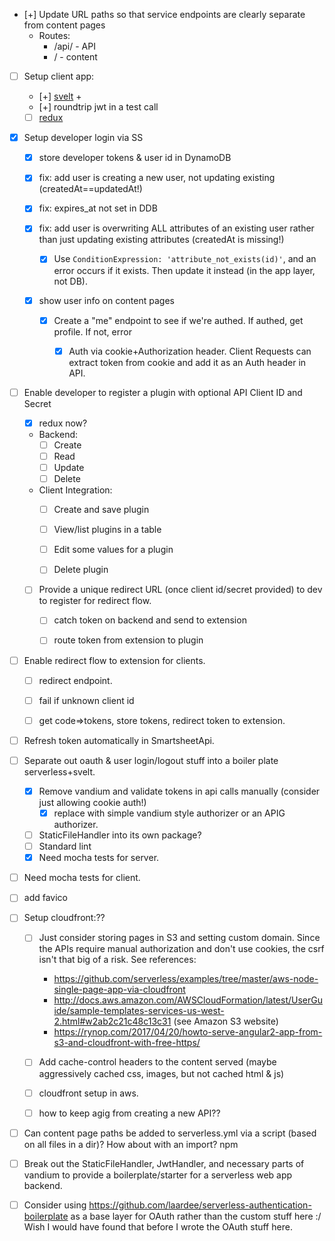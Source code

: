 

- [+] Update URL paths so that service endpoints are clearly separate from content pages
  - Routes:
    - /api/ - API 
    - /     - content
- [ ] Setup client app:
  - [+] [svelt](https://svelte.technology/guide) + 
  - [+] roundtrip jwt in a test call
  - [ ] [redux](http://redux.js.org/docs/introduction/CoreConcepts.html)
- [x] Setup developer login via SS
  - [x] store developer tokens & user id in DynamoDB
  - [x] fix: add user is creating a new user, not updating existing (createdAt==updatedAt!)
  - [x] fix: expires_at not set in DDB
  
  - [x] fix: add user is overwriting ALL attributes of an existing user rather than just updating existing attributes (createdAt is missing!)
    - [x] Use `ConditionExpression: 'attribute_not_exists(id)'`, and an error occurs if it exists. Then update it instead (in the app layer, not DB).
   
  - [x] show user info on content pages
    - [x] Create a "me" endpoint to see if we're authed. If authed, get profile. If not, error
      - [x] Auth via cookie+Authorization header. Client Requests can extract token from cookie and add it as an Auth header in API. 



- [ ] Enable developer to register a plugin with optional API Client ID and Secret
  - [x] redux now?
  - Backend:
    - [ ] Create
    - [ ] Read
    - [ ] Update
    - [ ] Delete
  - Client Integration:
    - [ ] Create and save plugin
    - [ ] View/list plugins in a table
    - [ ] Edit some values for a plugin
    - [ ] Delete plugin
    

  - [ ] Provide a unique redirect URL (once client id/secret provided) to dev to register for redirect flow. 
    - [ ] catch token on backend and send to extension
    - [ ] route token from extension to plugin


- [ ] Enable redirect flow to extension for clients.
  - [ ] redirect endpoint.
  - [ ] fail if unknown client id
  - [ ] get code=>tokens, store tokens, redirect token to extension.


- [ ] Refresh token automatically in SmartsheetApi.

- [ ] Separate out oauth & user login/logout stuff into a boiler plate serverless+svelt.
  - [x] Remove vandium and validate tokens in api calls manually (consider just allowing cookie auth!)
    - [x] replace with simple vandium style authorizer or an APIG authorizer.
  - [ ] StaticFileHandler into its own package?
  - [ ] Standard lint
  - [x] Need mocha tests for server.

- [ ] Need mocha tests for client.
- [ ] add favico

- [ ] Setup cloudfront:??
  - [ ] Just consider storing pages in S3 and setting custom domain. Since the APIs require manual authorization and don't use cookies, the csrf isn't that big of a risk. See references:
    - https://github.com/serverless/examples/tree/master/aws-node-single-page-app-via-cloudfront
    - http://docs.aws.amazon.com/AWSCloudFormation/latest/UserGuide/sample-templates-services-us-west-2.html#w2ab2c21c48c13c31 (see Amazon S3 website)
    - https://rynop.com/2017/04/20/howto-serve-angular2-app-from-s3-and-cloudfront-with-free-https/
  - [ ] Add cache-control headers to the content served (maybe aggressively cached css, images, but not cached html & js)
  - [ ] cloudfront setup in aws.
  - [ ] how to keep agig from creating a new API??
  

- [ ] Can content page paths be added to serverless.yml via a script (based on all files in a dir)? How about with an import?
npm 
- [ ] Break out the StaticFileHandler, JwtHandler, and necessary parts of vandium to provide a boilerplate/starter for a serverless web app backend.

- [ ] Consider using https://github.com/laardee/serverless-authentication-boilerplate as a base layer for OAuth rather than the custom stuff here :/ Wish I would have found that before I wrote the OAuth stuff here.